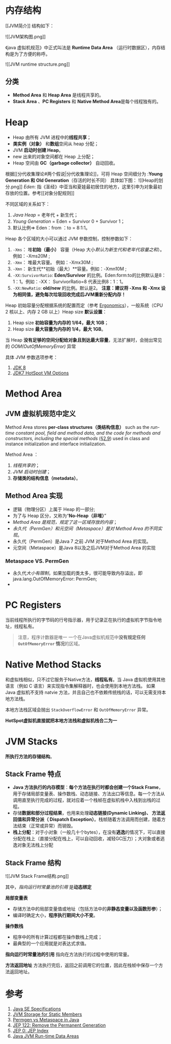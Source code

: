 # 内存结构
[[JVM简介]] 结构如下：

![[JVM架构图.png]]

《java 虚拟机规范》中正式叫法是 **Runtime Data Area**  （运行时数据区），内存结构是为了方便的称呼。


![[JVM runtime structure.png]]

## 分类
- **Method Area** 和 **Heap Area** 是线程共享的。
- **Stack Area** 、**PC Registers** 和 **Native Method Area**是每个线程独有的。

# Heap
- Heap 由所有 JVM 进程中的**线程共享**；
- **类实例（对象）** 和**数组**空间从 heap 分配；
- JVM **启动时创建 Heap**。
- new 出来的对象空间都在 Heap 上分配；
- Heap 空间由 **GC（garbage collector）** 自动回收。


根据[[分代收集理论#两个假说|分代收集理论]]，可将 Heap 空间细分为 :**Young Generation 和 Old Generation**（存活的时长不同）
具体如下图：
![[Heap的划分.png]]
*Eden*: 指《圣经》中亚当和夏娃最初居住的地方，这里引申为对象最初存放的位置。参考[[对象分配规则]]

不同区域的关系如下：
1. *Java Heap* = 老年代 + 新生代；
2. *Young Generation* = Eden + Survivor 0 + Survivor 1；
3. 默认比例=> Eden：from ：to = 8:1:1。


Heap 各个区域的大小可以通过 JVM 参数控制，控制参数如下：
1. `-Xms`： 堆**初始（最小）** 容量（Heap 大小*默认为新生代和老年代容量之和*）。 例如：-Xms20M ;
2. `-Xmx`： 堆最大容量。 例如：-Xmx30M ;
3. `-Xmn`： 新生代**初始（最大）**容量。例如：-Xmn10M  ;
4. `-XX:SurvivorRatio`: **Eden/Survivor** 的比例。Eden:form:to的比例默认是8：1：1。例如：-XX： SurvivorRatio=8 代表比例8：1：1。
5. `-XX:NewRatio`: **old/new** 的比例。默认是2。
**注意：建议将 -Xms 和 -Xmx 设为相同值，避免每次垃圾回收完成后JVM重新分配内存！**  

Heap 初始容量分配根据系统的配置而定（参考 [Ergonomics](https://docs.oracle.com/javase/8/docs/technotes/guides/vm/gctuning/ergonomics.html#sthref5)），一般系统（CPU 2 核以上、内存 2 GB 以上）Heap size **默认设置**：
1. Heap size **初始容量为内存的 1/64，最大 1GB**；
2. Heap size **最大容量为内存的 1/4，最大 1GB**。

当 Heap **没有足够的空间分配给对象且到达最大容量**，无法扩展时，会抛出常见的 *OOM(OutOfMemoryError)* 异常

具体 JVM 参数选项参考：
1. [JDK 8](https://docs.oracle.com/javase/8/docs/technotes/tools/windows/java.html)
2. [JDK7 HotSpot VM Options](https://www.oracle.com/java/technologies/javase/vmoptions-jsp.html)

# Method Area
## JVM 虚拟机规范中定义
Method Area stores **per-class structures（类结构信息）** such as the *run-time constant pool, field and method data, and the code for methods and constructors, including the special methods* ([§2.9](https://docs.oracle.com/javase/specs/jvms/se8/html/jvms-2.html#jvms-2.9 "2.9. Special Methods")) used in class and instance initialization and interface initialization.

Method Area ：
1. *线程共享的*；
2. *JVM 启动时创建*；
3. **存储类的结构信息（metadata）**。

## Method Area 实现
- 逻辑（物理分区）上属于 Heap 的一部分;
- 为了与 Heap 区分，又称为“**No-Heap（非堆）**”
- *Method Area 是规范，规定了这一区域存放的内容*；
- *永久代（PermGen）和元空间（Metaspace）是对 Method Area 的不同实现*。
- 永久代（PermGen）是Java 7 之前 JVM 对于Method Area 的实现。
- 元空间（Metaspace）是Java 8以及之后JVM对于Method Area 的实现

### Metaspace VS. PermGen
- 永久代*大小有限制*，如果加载的类太多，很可能导致内存溢出，即 java.lang.OutOfMemoryError: PermGen;
- 

# PC Registers
当前线程所执行的字节码的行号指示器，用于记录正在执行的虚拟机字节指令地址，线程私有。

> 注意，程序计数器是唯一 一个在Java虚拟机规范中**没有规定任何 `OutOfMemoryError` 情况**的区域。

# Native Method Stacks
和虚拟栈相似，只不过它服务于Native方法，**线程私有**。当 Java 虚拟机使用其他语言（例如 C 语言）来实现指令集解释器时，也会使用到本地方法栈。
如果 Java 虚拟机不支持 natvie 方法，并且自己也不依赖传统栈的话，可以无需支持本地方法栈。

本地方法栈区域会抛出 `StackOverflowError` 和 `OutOfMemoryError` 异常。

**HotSpot虚拟机直接就把本地方法栈和虚拟机栈合二为一**

# JVM Stacks
**所执行方法的存储结构**。

## Stack Frame 特点
-  **Java 方法执行的内存模型**：**每个方法在执行时都会创建一个Stack Frame**，用于存储局部变量表、操作数栈、动态链接、方法出口等信息。每一个方法从调用直至执行完成的过程，就对应着一个栈帧在虚拟机栈中入栈到出栈的过程。
-   存储**数据和部分过程结果**，也用来处理**动态链接(Dynamic Linking)、 方法返回值和异常分派（ Dispatch Exception）**。栈帧随着方法调用而创建，随着方法结束（正常或异常）而销毁。
-   **栈上分配**：对于小对象（一般几十个bytes），在没有**逃逸**的情况下，可以直接分配在栈上（直接分配在栈上，可以自动回收，减轻GC压力）；大对象或者逃逸对象无法栈上分配

## Stack Frame 结构

![[JVM Stack Frame结构.png]]

其中，*指向运行时常量池的引用* 是**动态绑定**

**局部变量表**
-   存储方法中的局部变量值或地址（包括方法中的**非静态变量以及函数形参**）；
-   编译时确定大小，**程序执行期间大小不变**。

**操作数栈**
-   程序中的所有计算过程都在操作数栈上完成；
-   最典型的一个应用就是对表达式求值。

**指向运行时常量池的引用**
指向在方法执行的过程中使用的常量。  
  
**方法返回地址**
方法执行完后，返回之前调用它的位置，因此在栈帧中保存一个方法返回地址。


# 参考
1. [Java SE Specifications](https://docs.oracle.com/javase/specs/index.html)
2. [JVM Storage for Static Members](https://www.baeldung.com/jvm-static-storage)
3. [Permgen vs Metaspace in Java](https://www.baeldung.com/java-permgen-metaspace)
4. [JEP 122: Remove the Permanent Generation](https://openjdk.java.net/jeps/122)
5. [JEP 0: JEP Index](https://openjdk.java.net/jeps/0)
6. [Java JVM Run-time Data Areas](https://javapapers.com/core-java/java-jvm-run-time-data-areas/)

